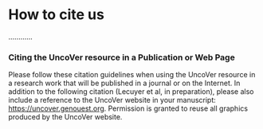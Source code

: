#  How to cite us


............

### Citing the UncoVer resource in a Publication or Web Page

Please follow these citation guidelines when using the UncoVer resource in a research work that will be published in a journal or on the Internet. In addition to the following citation (Lecuyer et al, in preparation), please also include a reference to the UncoVer website in your manuscript: https://uncover.genouest.org. Permission is granted to reuse all graphics produced by the UncoVer website.
